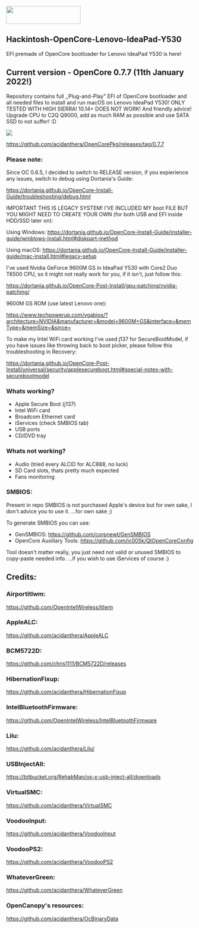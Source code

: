 <img src="https://github.com/acidanthera/OpenCorePkg/blob/master/Docs/Logos/OpenCore_with_text_Small.png" width="200" height="48"/>

## Hackintosh-OpenCore-Lenovo-IdeaPad-Y530
EFI premade of OpenCore bootloader for Lenovo IdeaPad Y530 is here!

## Current version - OpenCore 0.7.7 (11th January 2022!)
Repository contains full ,,Plug-and-Play" EFI of OpenCore bootloader and
all needed files to install and run macOS on Lenovo IdeaPad Y530!
ONLY TESTED WITH HIGH SIERRA! 10.14+ DOES NOT WORK!
And friendly advice! Upgrade CPU to C2Q Q9000, add as much RAM as possible and use SATA SSD to not suffer! :D

<img src="https://zapodaj.net/images/772bb427714be.png">

https://github.com/acidanthera/OpenCorePkg/releases/tag/0.7.7

### Please note:
Since OC 0.6.5, I decided to switch to RELEASE version, if you expierience any issues, switch to debug using Dortania's Guide:

https://dortania.github.io/OpenCore-Install-Guide/troubleshooting/debug.html

IMPORTANT THIS IS LEGACY SYSTEM! I'VE INCLUDED MY boot FILE BUT YOU MIGHT NEED TO CREATE YOUR OWN (for both USB and EFI inside HDD/SSD later on):

Using Windows: 
https://dortania.github.io/OpenCore-Install-Guide/installer-guide/winblows-install.html#diskpart-method

Using macOS: 
https://dortania.github.io/OpenCore-Install-Guide/installer-guide/mac-install.html#legacy-setup


I've used Nvidia GeForce 9600M GS in IdeaPad Y530 with Core2 Duo T6500 CPU, so it might not really work for you, if it isn't, just follow this:

https://dortania.github.io/OpenCore-Post-Install/gpu-patching/nvidia-patching/

9600M GS ROM (use latest Lenovo one):

https://www.techpowerup.com/vgabios/?architecture=NVIDIA&manufacturer=&model=9600M+GS&interface=&memType=&memSize=&since=

To make my Intel WiFi card working I've used j137 for SecureBootModel, if you have issues like throwing back to boot picker, please follow this troubleshooting in Recovery:

https://dortania.github.io/OpenCore-Post-Install/universal/security/applesecureboot.html#special-notes-with-securebootmodel

### Whats working?
- Apple Secure Boot (j137)
- Intel WiFi card
- Broadcom Ethernet card
- iServices (check SMBIOS tab)
- USB ports
- CD/DVD tray

### Whats not working?
- Audio (tried every ALCID for ALC888, no luck)
- SD Card slots, thats pretty much expected
- Fans monitoring

### SMBIOS:
Present in repo SMBIOS is not purchased Apple's device but for own sake, I don't advice you to use it.
...for own sake ;)

To generate SMBIOS you can use:
* GenSMBIOS:
https://github.com/corpnewt/GenSMBIOS
* OpenCore Auxiliary Tools:
https://github.com/ic005k/QtOpenCoreConfig

Tool doesn't matter really, you just need not valid or unused SMBIOS to copy-paste needed info.
...if you wish to use iServices of course :)

## Credits:
### Airportitlwm:
https://github.com/OpenIntelWireless/itlwm
### AppleALC:
https://github.com/acidanthera/AppleALC
### BCM5722D:
https://github.com/chris1111/BCM5722D/releases
### HibernationFixup:
https://github.com/acidanthera/HibernationFixup
### IntelBluetoothFirmware:
https://github.com/OpenIntelWireless/IntelBluetoothFirmware
### Lilu:
https://github.com/acidanthera/Lilu/
### USBInjectAll:
https://bitbucket.org/RehabMan/os-x-usb-inject-all/downloads
### VirtualSMC:
https://github.com/acidanthera/VirtualSMC
### VoodooInput:
https://github.com/acidanthera/VoodooInput
### VoodooPS2:
https://github.com/acidanthera/VoodooPS2
### WhateverGreen:
https://github.com/acidanthera/WhateverGreen
### OpenCanopy's resources:
https://github.com/acidanthera/OcBinaryData
 
